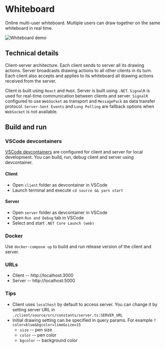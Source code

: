 # Whiteboard

Online multi-user whiteboard. Multiple users can draw together on the same whiteboard in real time.

![Whiteboard demo](./Whiteboard.GIF)

## Technical details

Client-server architecture. Each client sends to server all its drawing actions. Server broadcasts drawing actions to all other clients in its turn. Each client also accepts and applies to its whiteboard all drawing actions received from the server.

Client is built using `React` and `MobX`. Server is built using `.NET`. `SignalR` is used for real-time communication between clients and server. `SignalR` configured to use `WebSocket` as transport and `MessagePack` as data transfer protocol. `Server-Sent Events` and `Long Polling` are fallback options when `WebSocket` is not available.

## Build and run

### VSCode devcontainers

[VSCode devcontainers](https://code.visualstudio.com/docs/remote/containers) are configured for client and server for local development. You can build, run, debug client and server using devcontainer.

#### Client

- Open `client` folder as devcontainer in VSCode
- Launch terminal and execute `cd source && yarn start`

#### Server

- Open `server` folder as devcontainer in VSCode
- Open `Run and Debug` tab in VSCode
- Select and start `.NET Core Launch (web)`

### Docker

Use `docker-compose up` to build and run release version of the client and server.

### URLs

- Client -- http://localhost:3000
- Server -- http://localhost:5000

### Tips

- Client uses `localhost` by default to access server. You can change it by setting server URL in `./client/source/src/constants/server.ts:SERVER_URL`
- Initial drawing setting can be specified in query params. For example `?color=blue&bgcolor=lime&size=15`
  - `size` -- pen size
  - `color` -- pen color
  - `bgcolor` -- background color